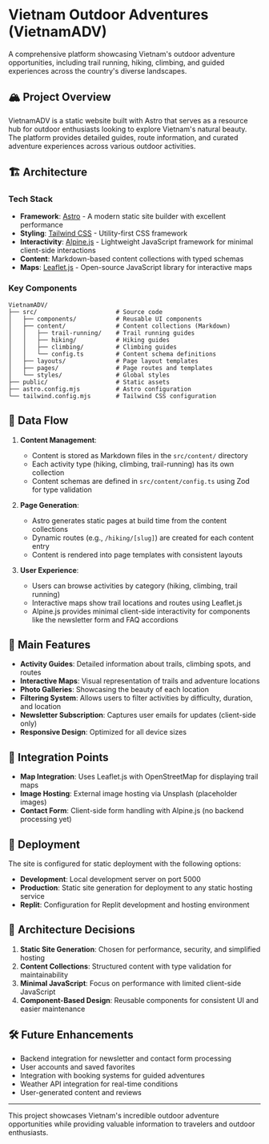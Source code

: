# Vietnam Outdoor Adventures (VietnamADV)

A comprehensive platform showcasing Vietnam's outdoor adventure opportunities, including trail running, hiking, climbing, and guided experiences across the country's diverse landscapes.

## 🏔️ Project Overview

VietnamADV is a static website built with Astro that serves as a resource hub for outdoor enthusiasts looking to explore Vietnam's natural beauty. The platform provides detailed guides, route information, and curated adventure experiences across various outdoor activities.

## 🏗️ Architecture

### Tech Stack

- **Framework**: [Astro](https://astro.build/) - A modern static site builder with excellent performance
- **Styling**: [Tailwind CSS](https://tailwindcss.com/) - Utility-first CSS framework
- **Interactivity**: [Alpine.js](https://alpinejs.dev/) - Lightweight JavaScript framework for minimal client-side interactions
- **Content**: Markdown-based content collections with typed schemas
- **Maps**: [Leaflet.js](https://leafletjs.com/) - Open-source JavaScript library for interactive maps

### Key Components

```
VietnamADV/
├── src/                      # Source code
│   ├── components/           # Reusable UI components
│   ├── content/              # Content collections (Markdown)
│   │   ├── trail-running/    # Trail running guides
│   │   ├── hiking/           # Hiking guides
│   │   ├── climbing/         # Climbing guides
│   │   └── config.ts         # Content schema definitions
│   ├── layouts/              # Page layout templates
│   ├── pages/                # Page routes and templates
│   └── styles/               # Global styles
├── public/                   # Static assets
├── astro.config.mjs          # Astro configuration
└── tailwind.config.mjs       # Tailwind CSS configuration
```

## 🔄 Data Flow

1. **Content Management**:
   - Content is stored as Markdown files in the `src/content/` directory
   - Each activity type (hiking, climbing, trail-running) has its own collection
   - Content schemas are defined in `src/content/config.ts` using Zod for type validation

2. **Page Generation**:
   - Astro generates static pages at build time from the content collections
   - Dynamic routes (e.g., `/hiking/[slug]`) are created for each content entry
   - Content is rendered into page templates with consistent layouts

3. **User Experience**:
   - Users can browse activities by category (hiking, climbing, trail running)
   - Interactive maps show trail locations and routes using Leaflet.js
   - Alpine.js provides minimal client-side interactivity for components like the newsletter form and FAQ accordions

## 🧩 Main Features

- **Activity Guides**: Detailed information about trails, climbing spots, and routes
- **Interactive Maps**: Visual representation of trails and adventure locations
- **Photo Galleries**: Showcasing the beauty of each location
- **Filtering System**: Allows users to filter activities by difficulty, duration, and location
- **Newsletter Subscription**: Captures user emails for updates (client-side only)
- **Responsive Design**: Optimized for all device sizes

## 🔌 Integration Points

- **Map Integration**: Uses Leaflet.js with OpenStreetMap for displaying trail maps
- **Image Hosting**: External image hosting via Unsplash (placeholder images)
- **Contact Form**: Client-side form handling with Alpine.js (no backend processing yet)

## 🚀 Deployment

The site is configured for static deployment with the following options:

- **Development**: Local development server on port 5000
- **Production**: Static site generation for deployment to any static hosting service
- **Replit**: Configuration for Replit development and hosting environment

## 🧠 Architecture Decisions

1. **Static Site Generation**: Chosen for performance, security, and simplified hosting
2. **Content Collections**: Structured content with type validation for maintainability
3. **Minimal JavaScript**: Focus on performance with limited client-side JavaScript
4. **Component-Based Design**: Reusable components for consistent UI and easier maintenance

## 🛠️ Future Enhancements

- Backend integration for newsletter and contact form processing
- User accounts and saved favorites
- Integration with booking systems for guided adventures
- Weather API integration for real-time conditions
- User-generated content and reviews

---

This project showcases Vietnam's incredible outdoor adventure opportunities while providing valuable information to travelers and outdoor enthusiasts.
